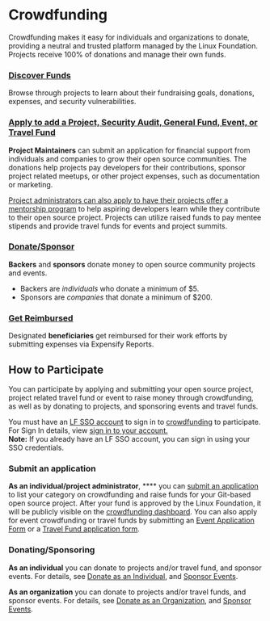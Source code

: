 # Crowdfunding

Crowdfunding makes it easy for individuals and organizations to donate, providing a neutral and trusted platform managed by the Linux Foundation. Projects receive 100% of donations and manage their own funds.

### [Discover Funds](dashboard-overview/) <a href="#communitybridgefunding-discoverfunds" id="communitybridgefunding-discoverfunds"></a>

Browse through projects to learn about their fundraising goals, donations, expenses, and security vulnerabilities.

### [Apply to add a Project, Security Audit, General Fund, Event, or Travel Fund](apply-for-crowdfunding/) <a href="#communitybridgefunding-addaproject-event-orscholarship" id="communitybridgefunding-addaproject-event-orscholarship"></a>

**Project Maintainers** can submit an application for financial support from individuals and companies to grow their open source communities. The donations help projects pay developers for their contributions, sponsor project related meetups, or other project expenses, such as documentation or marketing.

[Project administrators can also apply to have their projects offer a mentorship program](../mentorship/administrators/enroll-your-program/) to help aspiring developers learn while they contribute to their open source project. Projects can utilize raised funds to pay mentee stipends and provide travel funds for events and project summits.

### [Donate/Sponsor](donate-sponsor/) <a href="#communitybridgefunding-donate-sponsor7417266.html" id="communitybridgefunding-donate-sponsor7417266.html"></a>

**Backers** and **sponsors** donate money to open source community projects and events.

* Backers are _individuals_ who donate a minimum of $5.
* Sponsors are _companies_ that donate a minimum of $200.

### [Get Reimbursed](get-reimbursed.md) <a href="#communitybridgefunding-getreimbursed" id="communitybridgefunding-getreimbursed"></a>

Designated **beneficiaries** get reimbursed for their work efforts by submitting expenses via Expensify Reports.

## How to Participate <a href="#communitybridgefunding-howtoparticipate" id="communitybridgefunding-howtoparticipate"></a>

You can participate by applying and submitting your open source project, project related travel fund or event to raise money through crowdfunding, as well as by donating to projects, and sponsoring events and travel funds.

You must have an [LF SSO account](../sso/create-an-account.md) to sign in to [crowdfunding](https://crowdfunding.lfx.linuxfoundation.org) to participate. For Sign In details, view [sign in to your account.](../sso/sign-in/)\
**Note:** If you already have an LF SSO account, you can sign in using your SSO credentials.

### **Submit an application** <a href="#communitybridgefunding-applyingforfunding" id="communitybridgefunding-applyingforfunding"></a>

**As an individual/project administrator**, \*\*\*\* you can [submit an application](apply-for-crowdfunding/) to list your category on crowdfunding and raise funds for your Git-based open source project. After your fund is approved by the Linux Foundation, it will be publicly visible on the [crowdfunding dashboard](https://crowdfunding.lfx.linuxfoundation.org). You can also apply for event crowdfunding or travel funds by submitting an [Event Application Form](event-application.md) or a [Travel Fund application form](travel-fund-application.md).

### Donating/Sponsoring <a href="#communitybridgefunding-donating-sponsoring" id="communitybridgefunding-donating-sponsoring"></a>

**As an individual** you can donate to projects and/or travel fund, and sponsor events. For details, see [Donate as an Individual](donate-sponsor/donate-as-an-individual.md), and [Sponsor Events](donate-sponsor/sponsor-events.md).

**As an organization** you can donate to projects and/or travel funds, and sponsor events. For details, see [Donate as an Organization](donate-sponsor/donate-as-a-sponsor/), and [Sponsor Events](donate-sponsor/sponsor-events.md).
